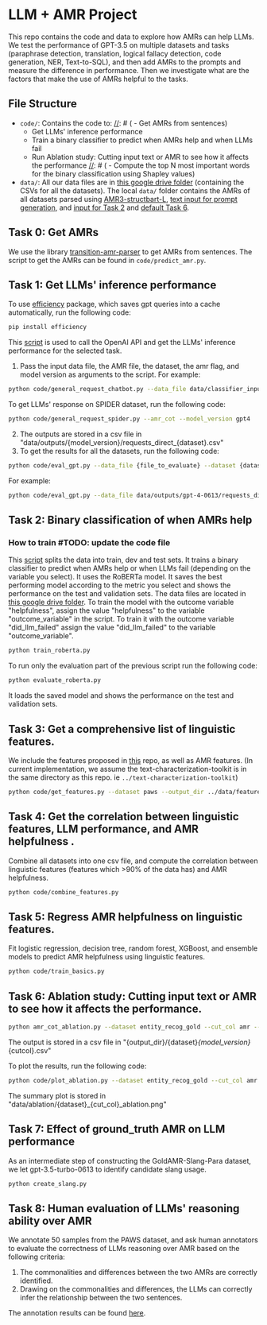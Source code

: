 # LLM + AMR Project

This repo contains the code and data to explore how AMRs can help LLMs. We test the performance of GPT-3.5 on multiple datasets and tasks (paraphrase detection, translation, logical fallacy detection, code generation, NER, Text-to-SQL), and then add AMRs to the prompts and measure the difference in performance. Then we investigate what are the factors that make the use of AMRs helpful to the tasks.


## File Structure

- `code/`: Contains the code to:
[//]: # (    - Get AMRs from sentences)
    - Get LLMs' inference performance
    - Train a binary classifier to predict when AMRs help and when LLMs fail
    - Run Ablation study: Cutting input text or AMR to see how it affects the performance
[//]: # (    - Compute the top N most important words for the binary classification using Shapley values)
- `data/`: All our data files are in [this google drive folder](https://drive.google.com/drive/folders/1fgjaSuHpt6SfbkolIaT7LUD99BzwdARP?usp=drive_link) (containing the CSVs for all the datasets). The local `data/` folder contains the AMRs of all datasets parsed using [AMR3-structbart-L](https://github.com/IBM/transition-amr-parser), [text input for prompt generation](https://github.com/causalNLP/amr_llm/blob/main/data/classifier_inputs/updated_data_input%20-%20classifier_input.csv), and [input for Task 2](https://github.com/causalNLP/amr_llm/blob/main/data/classifier_inputs/data_for_bert.csv) and [default Task 6](https://github.com/causalNLP/amr_llm/blob/main/data/ldc_ner_features_true.csv).

## Task 0: Get AMRs ###

We use the library [transition-amr-parser](https://github.com/IBM/transition-amr-parser/tree/master) to get AMRs from sentences. The script to get the AMRs can be found in `code/predict_amr.py`. 


## Task 1: Get LLMs' inference performance
To use [efficiency](https://github.com/zhijing-jin/efficiency/blob/master/README.md) package, which saves gpt queries into a cache automatically, run the following code:
```bash
pip install efficiency
````
This [script](https://github.com/causalNLP/amr/blob/main/code/general_request_chatbot.py) is used to call the OpenAI API and get the LLMs' inference performance for the selected task.
1. Pass the input data file, the AMR file, the dataset, the amr flag, and model version as arguments to the script. For example:
```bash
python code/general_request_chatbot.py --data_file data/classifier_inputs/updated_data_input_classifier_input.csv --amr_file data/corrected_amrs.csv --dataset logic --amr_cot --model_version gpt4
```
To get LLMs' response on SPIDER dataset, run the following code:
```bash
python code/general_request_spider.py --amr_cot --model_version gpt4
````
2. The outputs are stored in a csv file in "data/outputs/{model_version}/requests_direct_{dataset}.csv"
3. To get the results for all the datasets, run the following code:
```bash
python code/eval_gpt.py --data_file {file_to_evaluate} --dataset {dataset}
````
For example:
```bash
python code/eval_gpt.py --data_file data/outputs/gpt-4-0613/requests_direct_logic.csv --dataset logic
```


## Task 2: Binary classification of when AMRs help

### How to train #TODO: update the code file
This [script](https://github.com/causalNLP/amr/blob/main/code/train_roberta.py) splits the data into train, dev and test sets. It trains a binary classifier to predict when AMRs help or when LLMs fail (depending on the variable you select). It uses the RoBERTa model. It saves the best performing model according to the metric you select and shows the performance on the test and validation sets. The data files are located in [this google drive folder](https://drive.google.com/drive/folders/17pwdiiu7U1oyly8YwMtqCRdu3GBIWT3K). To train the model with the outcome variable "helpfulness", assign the value "helpfulness" to the variable "outcome_variable" in the script. To train it with the outcome variable "did_llm_failed" assign the value "did_llm_failed" to the variable "outcome_variable".

````bash
python train_roberta.py
````
To run only the evaluation part of the previous script run the following code: 
````bash
python evaluate_roberta.py
````
It loads the saved model and shows the performance on the test and validation sets.

[//]: # ()
[//]: # (## Task 3: Get the most important words for the binary classification using Shapley values)

[//]: # (We use the [shap]&#40;https://shap.readthedocs.io/en/latest/&#41; library to compute the most influential words for the binary classification. )

[//]: # ( ````bash)

[//]: # (python shapley_values.py --model_path translation_model_path --filename data/final_results_trans_corrected.csv --dataset translation --results_path processed/shapley/translation/)

[//]: # (````)

[//]: # (Given a trained binary classifier, it computes the shapley values for the words in the input sentences. It saves the results by chunks in pkl files. Then it reads them all and compute the top N most important words for the classification. It saves the results in a csv file.)

## Task 3: Get a comprehensive list of linguistic features.
We include the features proposed in [this](https://github.com/facebookresearch/text_characterization_toolkit) repo, as well as AMR features.
(In current implementation, we assume the text-characterization-toolkit is in the same directory as this repo. ie `../text-characterization-toolkit`)
 ````bash
python code/get_features.py --dataset paws --output_dir ../data/featured
````

## Task 4: Get the correlation between linguistic features, LLM performance, and AMR helpfulness .
Combine all datasets into one csv file, and compute the correlation between linguistic features (features which >90% of the data has) and AMR helpfulness.
````bash
python code/combine_features.py
````

## Task 5: Regress AMR helpfulness on linguistic features.
Fit logistic regression, decision tree, random forest, XGBoost, and ensemble models to predict AMR helpfulness using linguistic features.
 ````bash
 python code/train_basics.py
 ````


## Task 6: Ablation study: Cutting input text or AMR to see how it affects the performance.
 ````bash
python amr_cot_ablation.py --dataset entity_recog_gold --cut_col amr --ratio 0.5 --output_dir data/ablation --model_version gpt-4-0613
````
The output is stored in a csv file in "{output_dir}/{dataset}_{model_version}_{cutcol}.csv"

To plot the results, run the following code:
 ````bash
 python code/plot_ablation.py --dataset entity_recog_gold --cut_col amr --save True
 ````
The summary plot is stored in "data/ablation/{dataset}_{cut_col}_ablation.png"

## Task 7: Effect of ground_truth AMR on LLM performance
As an intermediate step of constructing the GoldAMR-Slang-Para dataset, we let gpt-3.5-turbo-0613 to identify candidate slang usage.
 ````bash
python create_slang.py
````

## Task 8: Human evaluation of LLMs' reasoning ability over AMR
We annotate 50 samples from the PAWS dataset, and ask human annotators to evaluate the correctness of LLMs reasoning over AMR based on the following criteria:
1. The commonalities and differences between the two AMRs are correctly identified.
2. Drawing on the commonalities and differences, the LLMs can correctly infer the relationship between the two sentences.

The annotation results can be found [here](https://docs.google.com/spreadsheets/d/1XXZ88Xwl5O9rWFcyTQxpc3ce7_kf24L-W6oZcphCv_8/edit?usp=sharing).

